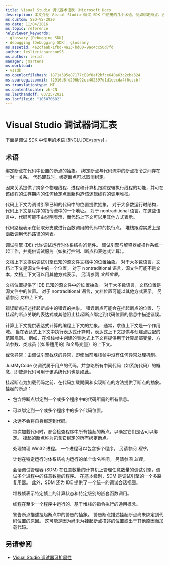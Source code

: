 ```yaml
---
title: Visual Studio 调试器术语表 |Microsoft Docs
description: 本文介绍 Visual Studio 调试 SDK 中使用的几个术语，例如绑定断点、因果关系和代码上下文。
ms.custom: SEO-VS-2020
ms.date: 11/04/2016
ms.topic: reference
helpviewer_keywords:
- glossary [Debugging SDK]
- debugging [Debugging SDK], glossary
ms.assetid: 4a2cfaab-1fbd-4a23-bd00-9ac4cc50d7fd
author: leslierichardson95
ms.author: lerich
manager: jmartens
ms.workload:
- vssdk
ms.openlocfilehash: 1871a395e87177c89f8af2bfce640a63c2cba324
ms.sourcegitcommit: f2916d8fd296b92cc402597d1d1eecda4f6cccbf
ms.translationtype: MT
ms.contentlocale: zh-CN
ms.lasthandoff: 03/25/2021
ms.locfileid: "105070682"
---
```

# <a name="visual-studio-debugger-glossary"></a>Visual Studio 调试器词汇表
下面是调试 SDK 中使用的术语 [!INCLUDE[vsprvs](../../../code-quality/includes/vsprvs_md.md)] 。

## <a name="terms"></a>术语
 绑定断点在代码中设置的断点的抽象。 绑定断点与代码流中的断点指令之间存在一对一关系。 代码卸载时，绑定断点可以取消绑定。

 因果关系提供了跨多个物理线程、进程和计算机跟踪逻辑执行线程的功能，并可在该线程的生存期内的任何给定点重新构造该逻辑线程的调用堆栈。

 代码上下文为调试引擎已知的代码中的位置提供抽象。 对于大多数运行时结构，代码上下文是程序的指令流中的一个地址。 对于 nontraditional 语言，在这些语言中，代码可能不由说明表示，而代码上下文可以用其他方式表示。

 代码路径表示在获取分支或进行函数调用的代码中的执行点。 堆栈跟踪实质上是函数调用代码路径的列表。

 调试引擎 (DE) 允许调试运行时体系结构的组件。 调试引擎与解释器或操作系统一起工作，并提供调试服务（如执行控制、断点和表达式计算）。

 文档上下文提供调试引擎已知的源文件文档中的位置抽象。 对于大多数语言，文档上下文是源文件中的一个位置。 对于 nontraditional 语言，源文件可能不是文本，文档上下文可以用其他方式表示。 另请参阅 *文档位置*。

 文档位置提供了 IDE 已知的源文件中的位置抽象。 对于大多数语言，文档位置是源文件中的位置。 对于 nontraditional 语言，文档位置可能以其他方式表示。 另请参阅 *文档上下文*。

 错误断点描述挂起断点中的错误的抽象。 错误断点可能会在挂起断点的位置、与挂起的断点关联的表达式或其他阻止挂起断点绑定到代码位置的信息中描述错误。

 计算上下文提供表达式计算的编程上下文的抽象。 通常，求值上下文是一个作用域。 当在表达式上下文中执行表达式计算时，表达式上下文提供与创建点匹配的范围规则。 例如，在堆栈帧中创建的表达式上下文将提供用于计算局部变量、方法参数、类成员 (（如果适用的) 和全局变量）的上下文。

 截获异常：由调试引擎截获的异常，即使当前堆栈帧中没有任何异常处理机制。

 JustMyCode 仅调试属于用户的代码，并忽略所有中间代码（如系统代码）的概念，即使源代码可用于该系统代码也是如此。

 挂起断点为加载代码之前、在代码加载期间和实现断点的方法提供了断点的抽象。 挂起的断点：

- 包含将断点绑定到一个或多个程序中的代码所需的所有信息。

- 可以绑定到一个或多个程序中的多个代码位置。

- 永远不会将自身绑定到代码。

  每次加载代码时，都会检查程序中所有挂起的断点，以确定它们是否可以绑定。 挂起的断点称为包含它绑定的所有绑定断点。

  处理物理 Win32 进程。 一个进程可以包含多个程序。 另请参阅 *程序*。

  计划在特定运行时体系结构内运行的单个命名空间。 另请参阅 *过程*。

  会话调试管理器 (SDM) 在任意数量的计算机上管理任意数量的调试引擎，调试多个进程中的任意数量的程序。 在基本级别，SDM 是调试引擎的一个多路复用器。 此外，SDM 还为 IDE 提供了一个统一的调试会话视图。

  堆栈帧表示特定帧上的计算状态和特定级别的嵌套函数调用。

  线程在至少一个程序中运行的、基于堆栈的指令执行的通用概念。

  警告断点描述挂起断点中的警告的抽象。 警告断点描述挂起断点尚未绑定到代码位置的原因。 这可能是因为尚未为挂起断点描述的位置或出于其他原因而加载代码。

## <a name="see-also"></a>另请参阅
- [Visual Studio 调试器可扩展性](../../../extensibility/debugger/visual-studio-debugger-extensibility.md)
